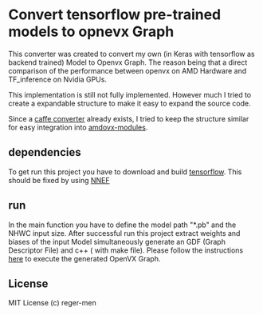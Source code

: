 # Convert tensorflow pre-trained models to opnevx Graph
This converter was created to convert my own (in Keras with tensorflow as backend trained) Model to Openvx Graph.
The reason being that a direct comparison of the performance between openvx on AMD Hardware and TF_inference on Nvidia GPUs.

This implementation is still not fully implemented. However much I tried to create a expandable structure to make it easy to expand the source code.

Since a [caffe converter](https://github.com/GPUOpen-ProfessionalCompute-Libraries/amdovx-modules/blob/master/utils/inference_generator/src/caffe2openvx.cpp) already exists, I tried to keep the structure similar for easy integration into [amdovx-modules](https://github.com/GPUOpen-ProfessionalCompute-Libraries/amdovx-modules/tree/master).

## dependencies ##
To get run this project you have to download and build [tensorflow](https://www.tensorflow.org/install/install_sources). This should be fixed by using [NNEF](https://www.khronos.org/nnef)

## run ##
In the main function you have to define the model path "*.pb" and the NHWC input size.
After successful run this project extract weights and biases of the input Model simultaneously generate an GDF (Graph Descriptor File) and c++ ( with make file). Please follow the instructions [here](https://github.com/reger-men/amdovx-modules/blob/master/vx_nn/README.md) to execute the generated OpenVX Graph.

## License ##
MIT License
(c) reger-men 
